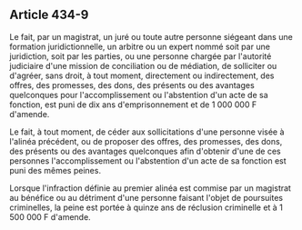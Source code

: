 Article 434-9
----
Le fait, par un magistrat, un juré ou toute autre personne siégeant dans une
formation juridictionnelle, un arbitre ou un expert nommé soit par une
juridiction, soit par les parties, ou une personne chargée par l'autorité
judiciaire d'une mission de conciliation ou de médiation, de solliciter ou
d'agréer, sans droit, à tout moment, directement ou indirectement, des offres,
des promesses, des dons, des présents ou des avantages quelconques pour
l'accomplissement ou l'abstention d'un acte de sa fonction, est puni de dix ans
d'emprisonnement et de 1 000 000 F d'amende.

Le fait, à tout moment, de céder aux sollicitations d'une personne visée à
l'alinéa précédent, ou de proposer des offres, des promesses, des dons, des
présents ou des avantages quelconques afin d'obtenir d'une de ces personnes
l'accomplissement ou l'abstention d'un acte de sa fonction est puni des mêmes
peines.

Lorsque l'infraction définie au premier alinéa est commise par un magistrat au
bénéfice ou au détriment d'une personne faisant l'objet de poursuites
criminelles, la peine est portée à quinze ans de réclusion criminelle et à 1 500
000 F d'amende.
